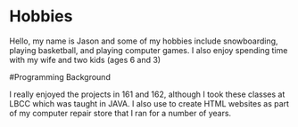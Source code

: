 # Hobbies

Hello, my name is Jason and some of my hobbies include snowboarding, playing basketball, and playing computer games. I also enjoy spending time with my wife and two kids (ages 6 and 3) 

#Programming Background

I really enjoyed the projects in 161 and 162, although I took these classes at LBCC which was taught in JAVA. I also use to create HTML websites as part of my computer repair store that I ran for a number of years.
